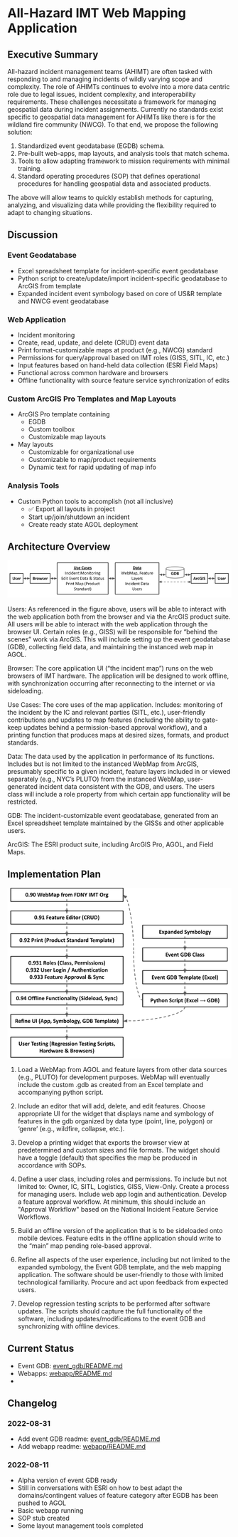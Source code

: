 # All-Hazard IMT Web Mapping Application 
## Executive Summary

All-hazard incident management teams (AHIMT) are often tasked with responding to and managing incidents of wildly varying scope and complexity. The role of AHIMTs continues to evolve into a more data centric role due to legal issues, incident complexity, and interoperability requirements. These challenges necessitate a framework for managing geospatial data during incident assignments. Currently no standards exist specific to geospatial data management for AHIMTs like there is for the wildland fire community (NWCG<!-- Todo: add link -->).
To that end, we propose the following solution:
1. Standardized event geodatabase (EGDB) schema.
2. Pre-built web-apps, map layouts, and analysis tools that match schema.
3. Tools to allow adapting framework to mission requirements with minimal training.
4. Standard operating procedures (SOP) that defines operational procedures for handling geospatial data and associated products.

The above will allow teams to quickly establish methods for capturing, analyzing, and visualizing data while providing the flexibility required to adapt to changing situations.

## Discussion
### Event Geodatabase
- Excel spreadsheet template for incident-specific event geodatabase
- Python script to create/update/import incident-specific geodatabase to ArcGIS from template
- Expanded incident event symbology based on core of US&R template and NWCG event geodatabase
### Web Application
- Incident monitoring
- Create, read, update, and delete (CRUD) event data 
- Print format-customizable maps at product (e.g., NWCG) standard
- Permissions for query/approval based on IMT roles (GISS, SITL, IC, etc.)
- Input features based on hand-held data collection (ESRI Field Maps)
- Functional across common hardware and browsers
- Offline functionality with source feature service synchronization of edits

### Custom ArcGIS Pro Templates and Map Layouts
- ArcGIS Pro template containing
  - EGDB
  - Custom toolbox
  - Customizable map layouts
- May layouts
  - Customizable for organizational use
  - Customizable to map/product requirements
  - Dynamic text for rapid updating of map info

### Analysis Tools
- Custom Python tools to accomplish (not all inclusive)
  - ✅ Export all layouts in project
  - Start up/join/shutdown an incident
  - Create ready state AGOL deployment

## Architecture Overview

![architecture](images/arch_img.png)

Users: 
As referenced in the figure above, users will be able to interact with the web application both from the browser and via the ArcGIS product suite. All users will be able to interact with the web application through the browser UI. Certain roles (e.g., GISS) will be responsible for “behind the scenes” work via ArcGIS. This will include setting up the event geodatabase (GDB), collecting field data, and maintaining the instanced web map in AGOL.

Browser: The core application UI (“the incident map”) runs on the web browsers of IMT hardware. The application will be designed to work offline, with synchronization occurring after reconnecting to the internet or via sideloading.

Use Cases: 
The core uses of the map application. Includes: monitoring of the incident by the IC and relevant parties (SITL, etc.), user-friendly contributions and updates to map features (including the ability to gate-keep updates behind a permission-based approval workflow), and a printing function that produces maps at desired sizes, formats, and product standards.  

Data: 
The data used by the application in performance of its functions. Includes but is not limited to the instanced WebMap from ArcGIS, presumably specific to a given incident, feature layers included in or viewed separately (e.g., NYC’s PLUTO) from the instanced WebMap, user-generated incident data consistent with the GDB, and users. The users class will include a role property from which certain app functionality will be restricted.  

GDB:
The incident-customizable event geodatabase, generated from an Excel spreadsheet template maintained by the GISSs and other applicable users. 

ArcGIS: 
The ESRI product suite, including ArcGIS Pro, AGOL, and Field Maps.

## Implementation Plan

![implementation](images/impl_img.png)

1. Load a WebMap from AGOL and feature layers from other data sources (e.g., PLUTO) for development purposes. WebMap will eventually include the custom .gdb as created from an Excel template and accompanying python script.

2. Include an editor that will add, delete, and edit features. Choose appropriate UI for the widget that displays name and symbology of features in the gdb organized by data type (point, line, polygon) or ‘genre’ (e.g., wildfire, collapse, etc.).

3. Develop a printing widget that exports the browser view at predetermined and custom sizes and file formats. The widget should have a toggle (default) that specifies the map be produced in accordance with SOPs.

4. Define a user class, including roles and permissions. To include but not limited to: Owner, IC, SITL, Logistics, GISS, View-Only. Create a process for managing users. Include web app login and authentication. Develop a feature approval workflow. At minimum, this should include an "Approval Workflow" based on the National Incident Feature Service Workflows. 

5. Build an offline version of the application that is to be sideloaded onto mobile devices. Feature edits in the offline application should write to the “main” map pending role-based approval.

6. Refine all aspects of the user experience, including but not limited to the expanded symbology, the Event GDB template, and the web mapping application. The software should be user-friendly to those with limited technological familiarity. Procure and act upon feedback from expected users.

7. Develop regression testing scripts to be performed after software updates. The scripts should capture the full functionality of the software, including updates/modifications to the event GDB and synchronizing with offline devices.

## Current Status
- Event GDB: [event_gdb/README.md](event_gdb/README.md)
- Webapps: [webapp/README.md](webapp/README.md)
- 
## Changelog
### 2022-08-31
- Add event GDB readme: [event_gdb/README.md](event_gdb/README.md)
- Add webapp readme: [webapp/README.md](webapp/README.md)
### 2022-08-11
- Alpha version of event GDB ready
- Still in conversations with ESRI on how to best adapt the domains/contingent values of feature category after EGDB has been pushed to AGOL
- Basic webapp running
- SOP stub created
- Some layout management tools completed